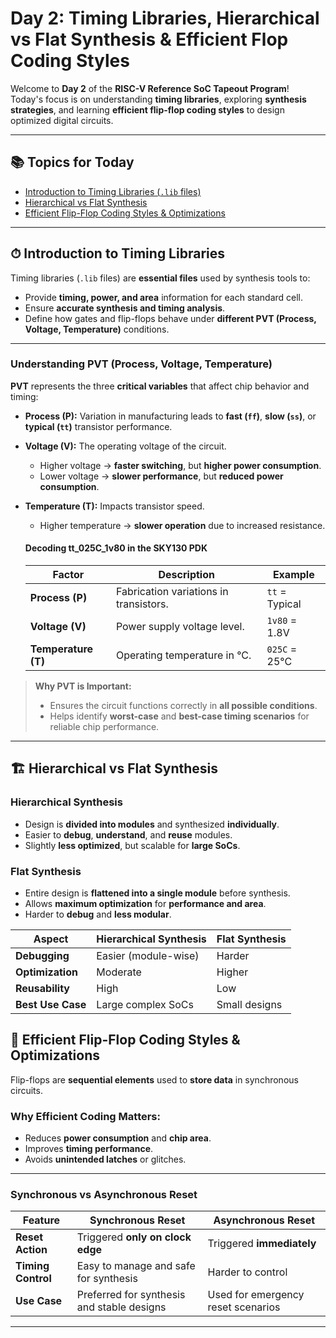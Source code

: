 # Day 2: Timing Libraries, Hierarchical vs Flat Synthesis & Efficient Flop Coding Styles

Welcome to **Day 2** of the **RISC-V Reference SoC Tapeout Program**!  
Today's focus is on understanding **timing libraries**, exploring **synthesis strategies**, and learning **efficient flip-flop coding styles** to design optimized digital circuits.

---

## 📚 Topics for Today
- [Introduction to Timing Libraries (`.lib` files)](#-introduction-to-timing-libraries)
- [Hierarchical vs Flat Synthesis](#-hierarchical-vs-flat-synthesis)
- [Efficient Flip-Flop Coding Styles & Optimizations](#-efficient-flip-flop-coding-styles--optimizations)

---

## ⏱ Introduction to Timing Libraries
Timing libraries (`.lib` files) are **essential files** used by synthesis tools to:
- Provide **timing, power, and area** information for each standard cell.
- Ensure **accurate synthesis and timing analysis**.
- Define how gates and flip-flops behave under **different PVT (Process, Voltage, Temperature)** conditions.

---
### Understanding PVT (Process, Voltage, Temperature)

**PVT** represents the three **critical variables** that affect chip behavior and timing:
- **Process (P):** Variation in manufacturing leads to **fast (`ff`)**, **slow (`ss`)**, or **typical (`tt`)** transistor performance.
- **Voltage (V):** The operating voltage of the circuit.  
  - Higher voltage → **faster switching**, but **higher power consumption**.  
  - Lower voltage → **slower performance**, but **reduced power consumption**.
- **Temperature (T):** Impacts transistor speed.  
  - Higher temperature → **slower operation** due to increased resistance.
 
  #### Decoding tt_025C_1v80 in the SKY130 PDK

  | Factor      | Description | Example |
  |-------------|-------------|---------|
  | **Process (P)** | Fabrication variations in transistors. | `tt` = Typical |
  | **Voltage (V)** | Power supply voltage level. | `1v80` = 1.8V |
  | **Temperature (T)** | Operating temperature in °C. | `025C` = 25°C |

> **Why PVT is Important:**  
> - Ensures the circuit functions correctly in **all possible conditions**.  
> - Helps identify **worst-case** and **best-case timing scenarios** for reliable chip performance.

---
## 🏗 Hierarchical vs Flat Synthesis

### **Hierarchical Synthesis**
- Design is **divided into modules** and synthesized **individually**.
- Easier to **debug**, **understand**, and **reuse** modules.
- Slightly **less optimized**, but scalable for **large SoCs**.

### **Flat Synthesis**
- Entire design is **flattened into a single module** before synthesis.
- Allows **maximum optimization** for **performance and area**.
- Harder to **debug** and **less modular**.

| Aspect            | Hierarchical Synthesis | Flat Synthesis |
|-------------------|------------------------|----------------|
| **Debugging**     | Easier (module-wise)   | Harder |
| **Optimization**  | Moderate               | Higher |
| **Reusability**   | High                   | Low |
| **Best Use Case** | Large complex SoCs     | Small designs |


## 🔁 Efficient Flip-Flop Coding Styles & Optimizations

Flip-flops are **sequential elements** used to **store data** in synchronous circuits.

### **Why Efficient Coding Matters:**
- Reduces **power consumption** and **chip area**.
- Improves **timing performance**.
- Avoids **unintended latches** or glitches.

---

### **Synchronous vs Asynchronous Reset**

| Feature          | Synchronous Reset | Asynchronous Reset |
|------------------|-------------------|--------------------|
| **Reset Action** | Triggered **only on clock edge** | Triggered **immediately** |
| **Timing Control** | Easy to manage and safe for synthesis | Harder to control |
| **Use Case**     | Preferred for synthesis and stable designs | Used for emergency reset scenarios |

---

